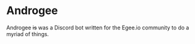 # Androgee

Androgee ~~is~~ was a Discord bot written for the Egee.io community to do a myriad of things.


